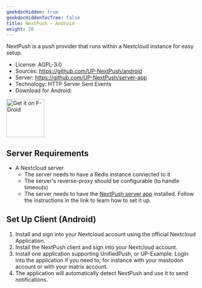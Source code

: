 ```yaml
---
geekdocHidden: true
geekdocHiddenTocTree: false
title: NextPush - Android
weight: 20
---
```


NextPush is a push provider that runs within a Nextcloud instance for easy setup.

* License: AGPL-3.0
* Sources: <https://github.com/UP-NextPush/android>
* Server: <https://github.com/UP-NextPush/server-app>
* Technology: HTTP Server Sent Events
* Download for Android:

[<img alt="Get it on F-Droid" src="/img/f-droid-badge.png" height=100>](https://f-droid.org/en/packages/org.unifiedpush.distributor.nextpush/)

## Server Requirements

* A Nextcloud server
  * The server needs to have a Redis instance connected to it
  * The server's reverse-proxy should be configurable (to handle timeouts)
  * The server needs to have the [NextPush server app](https://github.com/UP-NextPush/server-app) installed. Follow the instructions in the link to learn how to set it up.

## Set Up Client (Android)

1. Install and sign into your Nextcloud account using the official Nextcloud Application.
2. Install the NextPush client and sign into your Nextcloud account.
3. Install one application supporting UnifiedPush, or UP-Example. Login into the application if you need to, for instance with your mastodon account or with your matrix account.
4. The application will automatically detect NextPush and use it to send notifications.

